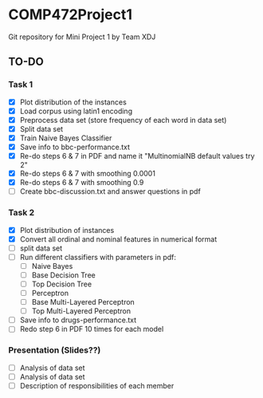 # COMP472Project1
Git repository for Mini Project 1 by Team XDJ

## TO-DO

### Task 1
- [x] Plot distribution of the instances
- [x] Load corpus using latin1 encoding
- [x] Preprocess data set (store frequency of each word in data set)
- [x] Split data set
- [x] Train Naive Bayes Classifier
- [x] Save info to bbc-performance.txt
- [x] Re-do steps 6 & 7 in PDF and name it "MultinomialNB default values try 2"
- [x] Re-do steps 6 & 7 with smoothing 0.0001
- [x] Re-do steps 6 & 7 with smoothing 0.9
- [ ] Create bbc-discussion.txt and answer questions in pdf

### Task 2
- [x] Plot distribution of instances
- [x] Convert all ordinal and nominal features in numerical format
- [ ] split data set
- [ ] Run different classifiers with parameters in pdf: 
  - [ ] Naive Bayes
  - [ ] Base Decision Tree
  - [ ] Top Decision Tree
  - [ ] Perceptron
  - [ ] Base Multi-Layered Perceptron
  - [ ] Top Multi-Layered Perceptron
- [ ] Save info to drugs-performance.txt
- [ ] Redo step 6 in PDF 10 times for each model 

### Presentation (Slides??)
- [ ] Analysis of data set
- [ ] Analysis of data set
- [ ] Description of responsibilities of each member
